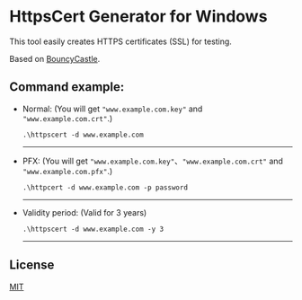# HttpsCert Generator for Windows

This tool easily creates HTTPS certificates (SSL) for testing.

Based on [BouncyCastle](https://github.com/bcgit/bc-csharp).

## Command example:
+ Normal:    (You will get `"www.example.com.key"` and `"www.example.com.crt"`.)

    ```.\httpscert -d www.example.com```

    ---

+ PFX:    (You will get `"www.example.com.key"`、`"www.example.com.crt"` and `"www.example.com.pfx"`.)

    ```.\httpcert -d www.example.com -p password```

    ---
    

+ Validity period:    (Valid for 3 years)
  
   ```.\httpscert -d www.example.com -y 3```
   
   ---
  
## License
[MIT](https://github.com/lalakii/HttpsCert/blob/master/LICENSE)